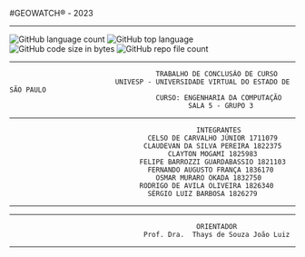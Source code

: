 #GEOWATCH® - 2023

***************************************************************************************************************
![GitHub language count](https://img.shields.io/github/languages/count/EngCompRodrigoAO/GEOWATCH-?style=plastic)
![GitHub top language](https://img.shields.io/github/languages/top/EngCompRodrigoAO/GEOWATCH-)
![GitHub code size in bytes](https://img.shields.io/github/languages/code-size/EngCompRodrigoAO/geowatch-)
![GitHub repo file count](https://img.shields.io/github/directory-file-count/EngCompRodrigoAO/geowatch-)
***************************************************************************************************************

                                        TRABALHO DE CONCLUSÃO DE CURSO                                         
                              UNIVESP - UNIVERSIDADE VIRTUAL DO ESTADO DE SÃO PAULO                            
                                        CURSO: ENGENHARIA DA COMPUTAÇÃO                                        
                                                SALA 5 - GRUPO 3                                               

***************************************************************************************************************
                                                  INTEGRANTES                                                  
                                      CELSO DE CARVALHO JÚNIOR 1711079                                         
                                     CLAUDEVAN DA SILVA PEREIRA 1822375                                        
                                           CLAYTON MOGAMI 1825983                                              
                                    FELIPE BARROZZI GUARDABASSIO 1821103                                       
                                      FERNANDO AUGUSTO FRANÇA 1836170                                          
                                        OSMAR MURARO OKADA 1832750                                             
                                    RODRIGO DE AVILA OLIVEIRA 1826340                                          
                                      SÉRGIO LUIZ BARBOSA 1826279                                              
***************************************************************************************************************
***************************************************************************************************************
                                                  ORIENTADOR                                                   
                                     Prof. Dra.  Thays de Souza João Luiz                                      
***************************************************************************************************************
